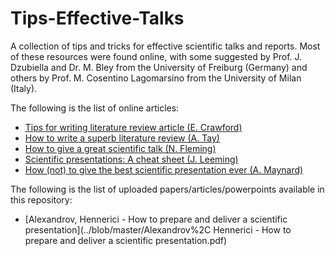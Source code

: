 # Tips-Effective-Talks
A collection of tips and tricks for effective scientific talks and reports.
Most of these resources were found online, with some suggested by Prof. J. Dzubiella and Dr. M. Bley from the University of Freiburg (Germany) and others by Prof. M. Cosentino Lagomarsino from the University of Milan (Italy).


The following is the list of online articles:
 - [Tips for writing literature review article (E. Crawford)](https://www.asbmb.org/asbmb-today/careers/120111/writing-a-scientific-literature-review-article)
 - [How to write a superb literature review (A. Tay)](https://www.nature.com/articles/d41586-020-03422-x)
 - [How to give a great scientific talk (N. Fleming)](https://www.nature.com/articles/d41586-018-07780-5)
 - [Scientific presentations: A cheat sheet (J. Leeming)](http://blogs.nature.com/naturejobs/2017/01/11/scientific-presentations-a-cheat-sheet/)
 - [How (not) to give the best scientific presentation ever (A. Maynard)](https://medium.com/edge-of-innovation/how-to-give-the-best-scientific-presentation-ever-c87e202718cf)

 The following is the list of uploaded papers/articles/powerpoints available in this repository:
 - [Alexandrov, Hennerici - How to prepare and deliver a scientific presentation](../blob/master/Alexandrov%2C Hennerici - How to prepare and deliver a scientific presentation.pdf)
